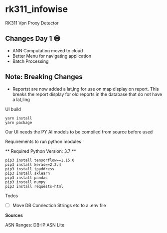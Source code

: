 # rk311_infowise

RK311 Vpn Proxy Detector

## Changes Day 1 😄

- ANN Computation moved to cloud
- Better Menu for navigating application
- Batch Processing





## Note: Breaking Changes
- Reportst are now added a lat,lng for use on map display on report. This breaks the report display for old reports in the database that do not have a lat,ling


UI build

```
yarn install
yarn package
```

Our UI needs the PY AI models to be compiled from source before used

Requirements to run python modules

** Required Python Version: 3.7 **

```
pip3 install tensorflow==1.15.0
pip3 install keras==2.2.4
pip3 install ipaddress
pip3 install sklearn
pip3 install pandas
pip3 install numpy
pip3 install requests-html
```

Todos

- [ ] Move DB Connection Strings etc to a .env file




**Sources**

ASN Ranges: DB-IP ASN Lite
